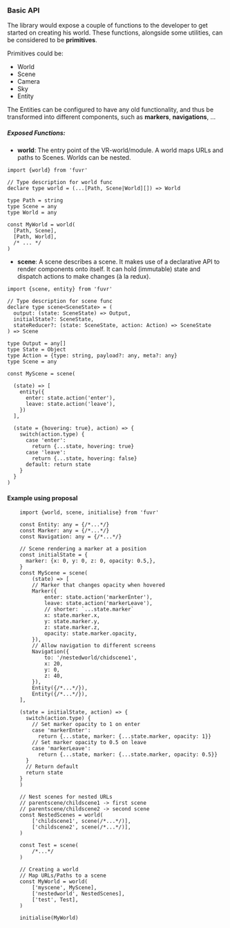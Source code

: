 
###  Basic API

The library would expose a couple of functions to the developer to get started on creating his world.
These functions, alongside some utilities, can be considered to be **primitives**.

Primitives could be:  

* World
* Scene
* Camera
* Sky
* Entity

The Entities can be configured to have any old functionality, and thus be transformed into different components, 
such as **markers**, **navigations**, ...

##### Exposed Functions:

* **world**: The entry point of the VR-world/module.
A world maps URLs and paths to Scenes. Worlds can be nested.
```flow js
import {world} from 'fuvr'
  
// Type description for world func
declare type world = (...[Path, Scene|World][]) => World
  
type Path = string
type Scene = any
type World = any
  
const MyWorld = world(
  [Path, Scene],
  [Path, World],
  /* ... */
)
```  

* **scene**: A scene describes a scene. It makes use of a declarative API to render 
components onto itself. It can hold (immutable) state and dispatch actions to make 
changes (à la redux). 
```flow js
import {scene, entity} from 'fuvr'
  
// Type description for scene func
declare type scene<SceneState> = (
  output: (state: SceneState) => Output,
  initialState?: SceneState,
  stateReducer?: (state: SceneState, action: Action) => SceneState
) => Scene
  
type Output = any[]
type State = Object
type Action = {type: string, payload?: any, meta?: any}
type Scene = any
  
const MyScene = scene(
  
  (state) => [
    entity({
      enter: state.action('enter'),
      leave: state.action('leave'),
    })
  ],
  
  (state = {hovering: true}, action) => {
    switch(action.type) {
      case 'enter':
        return {...state, hovering: true}
      case 'leave':
        return {...state, hovering: false}
      default: return state
    }
  }
)
````

#### Example using proposal

```flow js
    import {world, scene, initialise} from 'fuvr'
    
    const Entity: any = {/*...*/}
    const Marker: any = {/*...*/}
    const Navigation: any = {/*...*/}
        
    // Scene rendering a marker at a position
    const initialState = {
      marker: {x: 0, y: 0, z: 0, opacity: 0.5,},
    }
    const MyScene = scene(
        (state) => [
        // Marker that changes opacity when hovered 
        Marker({
            enter: state.action('markerEnter'),
            leave: state.action('markerLeave'),
            // shorter: `...state.marker`
            x: state.marker.x,
            y: state.marker.y,
            z: state.marker.z,
            opacity: state.marker.opacity,
        }),
        // Allow navigation to different screens
        Navigation({
            to: '/nestedworld/chidscene1',
            x: 20,
            y: 0,
            z: 40,
        }),
        Entity({/*...*/}),
        Entity({/*...*/}),
    ],
        
    (state = initialState, action) => {
      switch(action.type) {
        // Set marker opacity to 1 on enter
        case 'markerEnter':
          return {...state, marker: {...state.marker, opacity: 1}}
        // Set marker opacity to 0.5 on leave
        case 'markerLeave':
          return {...state, marker: {...state.marker, opacity: 0.5}}
      }
      // Return default
      return state
    }
    )
        
    // Nest scenes for nested URLs
    // parentscene/childscene1 -> first scene
    // parentscene/childscene2 -> second scene
    const NestedScenes = world(
        ['childscene1', scene(/*...*/)],
        ['childscene2', scene(/*...*/)],
    )
        
    const Test = scene(
        /*...*/
    )
        
    // Creating a world
    // Map URLs/Paths to a scene
    const MyWorld = world(
        ['myscene', MyScene],
        ['nestedworld', NestedScenes],
        ['test', Test],
    )
        
    initialise(MyWorld)
```